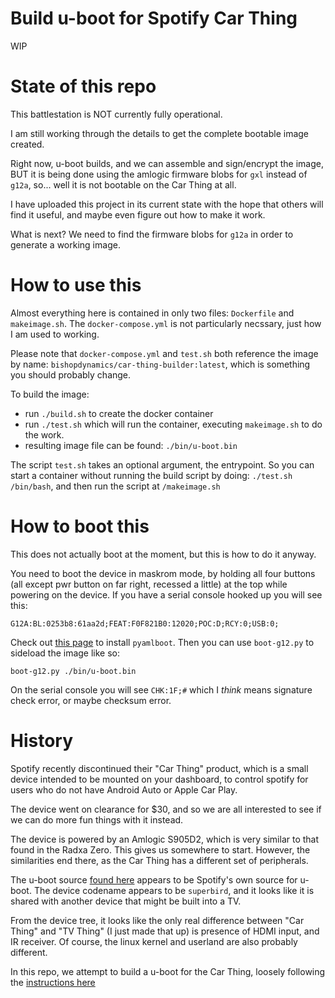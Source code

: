 # Build u-boot for Spotify Car Thing

WIP

# State of this repo

This battlestation is NOT currently fully operational. 

I am still working through the details to get the complete bootable image created.

Right now, u-boot builds, and we can assemble and sign/encrypt the image, BUT it is being done using the amlogic firmware blobs for `gxl` instead of `g12a`, so... well it is not bootable on the Car Thing at all.

I have uploaded this project in its current state with the hope that others will find it useful, and maybe even figure out how to make it work.

What is next? We need to find the firmware blobs for `g12a` in order to generate a working image.

# How to use this

Almost everything here is contained in only two files: `Dockerfile` and `makeimage.sh`. 
The `docker-compose.yml` is not particularly necssary, just how I am used to working.

Please note that `docker-compose.yml` and `test.sh` both reference the image by name: `bishopdynamics/car-thing-builder:latest`, which is something you should probably change.

To build the image:
* run `./build.sh` to create the docker container
* run `./test.sh` which will run the container, executing `makeimage.sh` to do the work.
* resulting image file can be found: `./bin/u-boot.bin`

The script `test.sh` takes an optional argument, the entrypoint. So you can start a container without running the build script by doing: `./test.sh /bin/bash`, and then run the script at `/makeimage.sh`

# How to boot this

This does not actually boot at the moment, but this is how to do it anyway.

You need to boot the device in maskrom mode, by holding all four buttons (all except pwr button on far right, recessed a little) at the top while powering on the device. If you have a serial console hooked up you will see this:

`G12A:BL:0253b8:61aa2d;FEAT:F0F821B0:12020;POC:D;RCY:0;USB:0;`



Check out [this page](https://wiki.radxa.com/Zero/dev/maskrom#Install_required_tools)
to install `pyamlboot`. Then you can use `boot-g12.py` to sideload the image like so:

`boot-g12.py ./bin/u-boot.bin`

On the serial console you will see `CHK:1F;#` which I *think* means signature check error, or maybe checksum error.

# History
Spotify recently discontinued their "Car Thing" product, which is a small device intended to be mounted on
your dashboard, to control spotify for users who do not have Android Auto or Apple Car Play. 

The device went on clearance for $30, and so we are all interested to see if we can do more fun things with it instead.

The device is powered by an Amlogic S905D2, which is very similar to that found in the Radxa Zero. 
This gives us somewhere to start.
However, the similarities end there, as the Car Thing has a different set of peripherals.

The u-boot source [found here](https://github.com/spsgsb/uboot) appears to be Spotify's own source for u-boot. 
The device codename appears to be `superbird`, and it looks like it is shared with another device that might be built into a TV.

From the device tree, it looks like the only real difference between "Car Thing" and "TV Thing" (I just made that up) is presence of HDMI input, and IR receiver.
Of course, the linux kernel and userland are also probably different.

In this repo, we attempt to build a u-boot for the Car Thing, loosely following the [instructions here](http://wiki.loverpi.com/faq:sbc:libre-aml-s805x-howto-compile-u-boot) 


